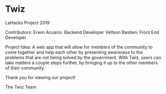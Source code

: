 # Twiz
LaHacks Project 2019

Contributors: 
Erwin Acuario: Backend Developer 
Veltson Bastien: Front End Developer 

Project Idea: 
A web app that will allow for members of the community to come together and help each other by presenting awareness to the problems that are not being solved by the government. With Twiz, users can take matters a couple steps further, by bringing it up to the other members of their community. 

Thank you for viewing our project! 

The Twiz Team
